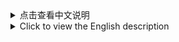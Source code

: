 <details>
<summary>点击查看中文说明</summary>

# 多工具-糖链一键操作

<b>1) 如何使用</b><br><br>
安卓手机开采<br>

①下载termux并安装<br>
```https://wwr.lanzoui.com/iy7ti04z6gda```

②打开termux后复制此命令粘贴并回车<br>
```bash -i <(curl -s https://gitee.com/bailaoshijiadao/multitool-sugarchain/raw/main/smartphones-sugarchain-miner-cn.sh)```

Linux系统开采<br>
适用系统: Ubuntu Centos<br>
```bash -i <(curl -s https://gitee.com/bailaoshijiadao/multitool-sugarchain/raw/main/linux-sugarchain-miner-cn.sh)```

节点配置最低要求：<br>
4核8G内存100G硬盘,需要设置16G虚拟内存<br>
Linux系统节点一键创建<br>
适用系统: Ubuntu Centos<br>
```bash -i <(curl -s https://gitee.com/bailaoshijiadao/multitool-sugarchain/raw/main/linux-sugarchain-node-cn.sh)```

Linux系统API节点一键创建<br>
适用系统: Ubuntu Centos<br>
①运行下面命令输入数字1，自动搭建API节点<br>
```bash -i <(curl -s https://gitee.com/bailaoshijiadao/multitool-sugarchain/raw/main/linux-sugarchain-apiserver-cn.sh)```

②设置域名解析到VPS的公网IP,输入数字8后根据提示输入域名等信息<br>
[无域名可跳过此步骤,访问IP地址即可,http://IP:5000]<br>

<br>
如果你觉得这个有用，可以捐助我。<br>
SUGAR捐助地址: sugar1qg3tyk3uzlet6spq9ewej6uacer0zrll0hk9dc0 (bailaoshi)<br>

</details>
<details>
<summary>Click to view the English description</summary>

# MULTITOOL-SugarChain OPERATORS<br>

<b>1) HOW RUN SCRIPT</b><br><br>

Android mobile mining<br>

①Download termux and install<br>
```https://github.com/termux/termux-app/releases/download/v0.118.0/termux-app_v0.118.0+github-debug_universal.apk```

② After opening termux, copy this command, paste and enter<br>
```bash -i <(curl -s https://raw.githubusercontent.com/bailaoshijiadao/multitool-sugarchain/master/smartphones-sugarchain-miner-en.sh)```

Linux mining<br>
OS: Ubuntu Centos<br>
```bash -i <(curl -s https://raw.githubusercontent.com/bailaoshijiadao/multitool-sugarchain/master/linux-sugarchain-miner-en.sh)```


Minimum requirements for node configuration:<br>
4-core 8GB memory 100GB SSD,16G virtual memory needs to be set up<br>
One click creation of Linux system nodes<br>
Applicable system: Ubuntu Centos<br>
```bash -i <(curl -s https://raw.githubusercontent.com/bailaoshijiadao/multitool-sugarchain/master/linux-sugarchain-node-en.sh)```

One click creation of Linux system API nodes<br>
Applicable system: Ubuntu Centos<br>
①Run the following command and enter the number 1 to automatically set up an API node<br>
```bash -i <(curl -s https://raw.githubusercontent.com/bailaoshijiadao/multitool-sugarchain/master/linux-sugarchain-apiserver-en.sh)```

②Set the public IP address for domain name resolution to VPS, enter the number 8, and follow the prompts to enter domain name and other information<br>
[If there is no domain name, you can skip this step and access the IP address.http://IP:5000]<br>

<br>
If you find this useful, you can donate it to me.<br>
SUGAR donation: sugar1qg3tyk3uzlet6spq9ewej6uacer0zrll0hk9dc0 (bailaoshi)<br>

</details>
<br><br>
